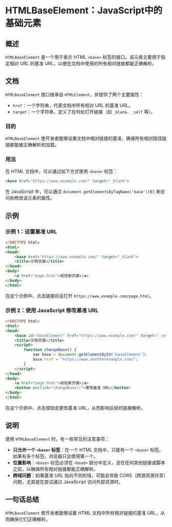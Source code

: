<!--
Meta Description: # HTMLBaseElement：JavaScript中的基础元素 ## 概述 `HTMLBaseElement` 是一个用于表示 HTML `<base>` 标签的接口。该元素主要用于指定相对 URL 的基准 URL，以便在文档中使用的所有相对链接都能正确解析。 ## 文档 `HTMLBaseE...
Meta Keywords: html, base, url, href, htmlbaseelement
-->

# HTMLBaseElement：JavaScript中的基础元素

## 概述
`HTMLBaseElement` 是一个用于表示 HTML `<base>` 标签的接口。该元素主要用于指定相对 URL 的基准 URL，以便在文档中使用的所有相对链接都能正确解析。

## 文档
`HTMLBaseElement` 接口继承自 `HTMLElement`，并提供了两个主要属性：

- `href`：一个字符串，代表文档中所有相对 URL 的基准 URL。
- `target`：一个字符串，定义了在何处打开链接（如 `_blank`、`_self` 等）。

### 目的
`HTMLBaseElement` 使开发者能够设置文档中相对链接的基准，确保所有相对路径链接都能被正确解析和加载。

### 用法
在 HTML 文档中，可以通过如下方式使用 `<base>` 标签：

```html
<base href="https://www.example.com/" target="_blank">
```

在 JavaScript 中，可以通过 `document.getElementsByTagName('base')[0]` 来访问和修改该元素的属性。

## 示例
### 示例 1：设置基准 URL
```html
<!DOCTYPE html>
<html>
<head>
    <base href="https://www.example.com/" target="_blank">
    <title>示例页面</title>
</head>
<body>
    <a href="page.html">前往新页面</a>
</body>
</html>
```
在这个示例中，点击链接将会打开 `https://www.example.com/page.html`。

### 示例 2：使用 JavaScript 修改基准 URL
```html
<!DOCTYPE html>
<html>
<head>
    <base id="baseElement" href="https://www.example.com/" target="_self">
    <title>示例页面</title>
    <script>
        function changeBase() {
            var base = document.getElementById('baseElement');
            base.href = "https://www.anotherexample.com/";
        }
    </script>
</head>
<body>
    <a href="page.html">前往新页面</a>
    <button onclick="changeBase()">更改基准 URL</button>
</body>
</html>
```
在这个示例中，点击按钮会更改基准 URL，从而影响后续的链接解析。

## 说明
使用 `HTMLBaseElement` 时，有一些常见的注意事项：

- **只允许一个 `<base>` 标签**：在一个 HTML 文档中，只能有一个 `<base>` 标签。如果有多个标签，浏览器只会使用第一个。
- **位置影响**：`<base>` 标签必须在 `<head>` 部分中定义，且在任何其他链接或脚本之前，以确保所有相对链接都能正确解析。
- **跨域问题**：如果基准 URL 指向不同的域，可能会导致 CORS（跨源资源共享）问题，尤其是在尝试通过 JavaScript 访问外部资源时。

## 一句话总结
`HTMLBaseElement` 使开发者能够设置 HTML 文档中所有相对链接的基准 URL，从而确保它们正确解析。